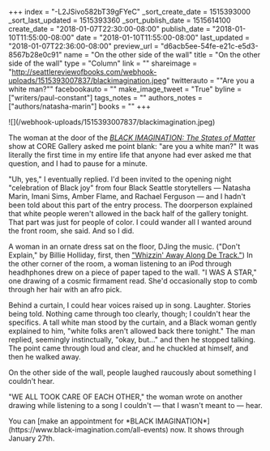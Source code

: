 +++
index = "-L2JSivo582bT39gFYeC"
_sort_create_date = 1515393000
_sort_last_updated = 1515393360
_sort_publish_date = 1515614100
create_date = "2018-01-07T22:30:00-08:00"
publish_date = "2018-01-10T11:55:00-08:00"
date = "2018-01-10T11:55:00-08:00"
last_updated = "2018-01-07T22:36:00-08:00"
preview_url = "d6acb5ee-54fe-e21c-e5d3-8567b28e0c91"
name = "On the other side of the wall"
title = "On the other side of the wall"
type = "Column"
link = ""
shareimage = "http://seattlereviewofbooks.com/webhook-uploads/1515393007837/blackimagination.jpeg"
twitterauto = "\"Are you a white man?\""
facebookauto = ""
make_image_tweet = "True"
byline = ["writers/paul-constant"]
tags_notes = ""
authors_notes = ["authors/natasha-marin"]
books = ""
+++
<p class="image">![](/webhook-uploads/1515393007837/blackimagination.jpeg)</p>

The woman at the door of the [*BLACK IMAGINATION: The States of Matter*](https://www.black-imagination.com/) show at CORE Gallery asked me point blank: "are you a white man?" It was literally the first time in my entire life that anyone had ever asked me that question, and I had to pause for a minute. 

"Uh, yes," I eventually replied. I'd been invited to the opening night "celebration of Black joy" from four Black Seattle storytellers — Natasha Marin, Imani Sims, Amber Flame, and Rachael Ferguson — and I hadn't been told about this part of the entry process. The doorperson explained that white people weren't allowed in the back half of the gallery tonight. That part was just for people of color. I could wander all I wanted around the front room, she said. And so I did.

A woman in an ornate dress sat on the floor, DJing the music. ("Don't Explain," by Billie Holliday, first, then ["Whizzin' Away Along De Track."](https://www.shazam.com/track/69228166/quintet-whizzin-away-along-de-track)) In the other corner of the room, a woman listening to an iPod through headhphones drew on a piece of paper taped to the wall. "I WAS A STAR," one drawing of a cosmic firmament read. She'd occasionally stop to comb through her hair with an afro pick.

Behind a curtain, I could hear voices raised up in song. Laughter. Stories being told. Nothing came through too clearly, though; I couldn't hear the specifics. A tall white man stood by the curtain, and a Black woman gently explained to him, "white folks aren't allowed back there tonight." The man replied, seemingly instinctually, "okay, but..." and then he stopped talking. The point came through loud and clear, and he chuckled at himself, and then he walked away. 

On the other side of the wall, people laughed raucously about something I couldn't hear. 

"WE ALL TOOK CARE OF EACH OTHER," the woman wrote on another drawing while listening to a song I couldn't — that I wasn't meant to — hear.

<p class="footer">You can [make an appointment for *BLACK IMAGINATION*](https://www.black-imagination.com/all-events) now. It shows through January 27th. 








